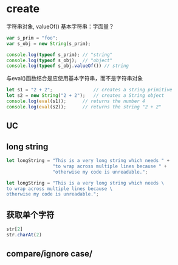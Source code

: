 
# create

字符串对象, valueOf()
基本字符串：字面量？

```js
var s_prim = "foo";
var s_obj = new String(s_prim);

console.log(typeof s_prim); // "string"
console.log(typeof s_obj);  // "object"
console.log(typeof s_obj.valueOf()) // string
```


与eval()函数结合是应使用基本字符串，而不是字符串对象
```js
let s1 = "2 + 2";               // creates a string primitive
let s2 = new String("2 + 2");   // creates a String object
console.log(eval(s1));      // returns the number 4
console.log(eval(s2));      // returns the string "2 + 2"
```

## UC 

## long string

``` js
let longString = "This is a very long string which needs " +
                 "to wrap across multiple lines because " +
                 "otherwise my code is unreadable.";

let longString = "This is a very long string which needs \
to wrap across multiple lines because \
otherwise my code is unreadable.";
```

## 获取单个字符

```js
str[2]
str.charAt(2)
```

## compare/ignore case/